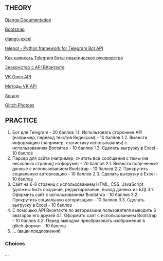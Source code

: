 ## THEORY


[Django Documentation](https://docs.djangoproject.com/en/1.11/)

[Bootstrap](https://v4-alpha.getbootstrap.com/)

[django-excel](https://github.com/pyexcel/django-excel)

[telepot - Python framework for Telegram Bot API](https://github.com/nickoala/telepot)

[Как написать Telegram бота: практическое руководство](https://khashtamov.com/ru/create-telegram-bot-in-python/)

[Знакомство с API ВКонтакте](https://vk.com/dev/first_guide?f=2.%20%D0%A0%D0%B5%D0%B3%D0%B8%D1%81%D1%82%D1%80%D0%B0%D1%86%D0%B8%D1%8F%20%D0%BF%D1%80%D0%B8%D0%BB%D0%BE%D0%B6%D0%B5%D0%BD%D0%B8%D1%8F)

[VK Open API](https://vk.com/dev.php?method=openapi)

[Методы VK API](https://vk.com/dev/methods)

[Scrapy](https://doc.scrapy.org/en/latest/)

[Glitch Photoes](https://github.com/trsqxyz/glitch)


## PRACTICE

1. Бот для Telegram - 20 баллов
    1.1. Использовать стороннее API (например, перевод текстов Яндексом) - 10 баллов
    1.2. Вывести информацию (например, статистику использования) с использованием Bootstrap - 10 баллов 
    1.3. Сделать выгрузку в Excel - 10 баллов
2. Парсер для сайта (например, считать все сообщения с темы (на несколько страниц)  на форуме) - 20 баллов
    2.1. Вывести полученные данные с использованием Bootstrap - 10 баллов
    2.2. Прикрутить социальную авторизацию - 10 баллов
    2.3. Сделать выгрузку в Excel - 10 баллов
3. Cайт на 6-8 страниц с использованием HTML, CSS, JavaScript (должны быть создание, редактирование, вывод данных из БД)
    3.1. Оформить сайт с использованием Bootstrap - 10 баллов
    3.2. Прикрутить социальную авторизацию - 10 баллов
    3.3. Сделать выгрузку в Excel - 10 баллов
4. С помощью API Вконтакте по авторизации пользователя выводить 6 аватарок его друзей
    4.1. Оформить сайт с использованием Bootstrap - 10 баллов
    4.2. Перед выводом преобразовать изображения в glitch-формат - 10 баллов
5. ... (ваши предложения)


### Choices

...
